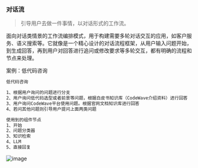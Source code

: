 ### 对话流

> 引导用户去做一件事情，以对话形式的工作流。

面向对话类情景的工作流编排模式，用于构建需要多轮对话交互的应用，如客户服务、语义搜索等。它就像是一个精心设计的对话流程框架，从用户输入问题开始，到生成回答，再到用户对回答进行追问或修改要求等多轮交互，都有明确的流程和节点来处理。

案例：低代码咨询

```txt
低代码咨询

1、根据用户询问的问题进行分支
2、用户询问低代码选型或者前景等问题，根据白皮书知识库（CodeWave介绍资料）进行回答
3、用户询问CodeWave平台使用问题。根据官网文档知识库进行回答
4、若问其他问题则引导用户提问上面两类问题

使用到的组件节点
1、开始
2、问题分类器
3、知识检索
4、LLM
5、直接回复

```

![image](https://github.com/user-attachments/assets/5458614c-283c-4f1f-b1ee-4918da0c15bd)

